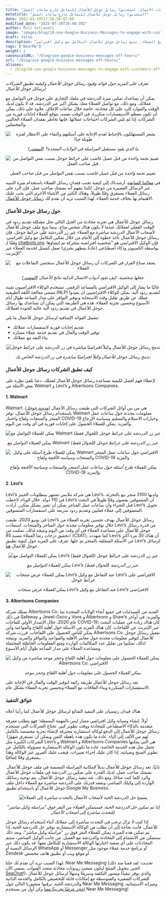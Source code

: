 ```yaml
---
title: "لأصحاب الأعمال: استخدموا رسائل جوجل للأعمال للتفاعل خارج ساعات العمل!"
metatitle: "استخدموا رسائل جوجل للأعمال للتفاعل خارج ساعات العمل!"
date: 2022-03-29T17:58:58-07:00
modified_date: "2025-07-26T16:48:39Z"
author: Ruli Setiawati
image: "images/blog/10-use-Google-Business-Messages-to-engage-with-customers-off-hours/thumbnail.png"
draft: false
description: "بينما يتيح ملف جوجل للأعمال لأصحاب الأعمال الدردشة مباشرة مع العملاء، تتيح رسائل جوجل للأعمال التكامل مع وكيل افتراضي."
tags: ["NearMe"]
weight: 1
canonicalURL: "/blog/use-google-business-messages-off-hours/"
url: "/blog/use-google-business-messages-off-hours/"
aliases:
  - /blog/10-use-google-business-messages-to-engage-with-customers-off-hours/
---
```


*تعرف على المزيد حول فوائد وقيود رسائل جوجل للأعمال وكيفية تطبيق الشركات لرسائل جوجل للأعمال.*

يمكن أن يساعدك تمكين ميزة الدردشة في ملفك التجاري على جوجل في التواصل مع عملائك. ومع ذلك، مع تواصل العملاء معك بشكل أكبر عبر الدردشة، قد لا يكون لديك الوقت والموارد للرد على كل محادثة، خاصة خلال ساعات الإغلاق. علاوة على ذلك، يمكن أن تكون معظم الاستفسارات متكررة. في الوقت نفسه، يتوقع العملاء إجابات فورية من الشركات. إذا لم تلبي الشركات احتياجات عملائها، فإنها تخاطر بفقدان العملاء الحاليين والمحتملين.

<center>
<img src="/images/blog/10-use-Google-Business-Messages-to-engage-with-customers-off-hours/1-stats.png" alt="يشعر المستهلكون بالإحباط لعدم الإجابة على أسئلتهم والبقاء على الانتظار لفترة طويلة جدًا"/>

*ما الذي يقود مستقبل المراسلة في الولايات المتحدة؟ ([المصدر](https://developers.google.com/business-communications/business-messages/files/us-business-messages-infographic.pdf))*
</center>

<center>
<img src="/images/blog/10-use-Google-Business-Messages-to-engage-with-customers-off-hours/2-one_star.png" alt="تقييم نجمة واحدة من قبل عميل غاضب على خرائط جوجل بسبب نقص التواصل من قبل صاحب العمل."/>

*تقييم نجمة واحدة من قبل عميل غاضب بسبب نقص التواصل من قبل صاحب العمل.*
</center>

في [مقالتنا السابقة](https://seasalt.ai/blog/9-enable-chat-on-google-maps/)، أرشدناك إلى كيفية تجنب فقدان رسائل العملاء باستخدام ميزة التنبيه عبر الرسائل القصيرة من جوجل. لكننا نتفهم أنه بصفتك صاحب عمل، فإن الرد على رسائل العملاء يستغرق وقتًا طويلاً، وهناك الكثير من الأشياء الأخرى التي يجب عليك الاهتمام بها بخلاف خدمة العملاء. لهذا السبب نريد أن نقدم لك [رسائل جوجل للأعمال](https://businessmessages.google/).

### حول رسائل جوجل للأعمال

رسائل جوجل للأعمال هي تجربة محادثة من الجيل التالي تحل مشكلة تقديم ردود في الوقت الفعلي لعملائك عندما لا يكون هناك شخص متاح. بينما يتيح ملف جوجل للأعمال لأصحاب الأعمال الدردشة مباشرة مع العملاء عبر زر الدردشة على خرائط جوجل، فإن رسائل جوجل للأعمال تأخذ خطوة إلى الأمام من خلال تمكين التكامل مع وكيل افتراضي. وفقًا لـ [chatbots.org](https://www.google.com/url?q=https://www.chatbots.org/virtual_agent/&sa=D&source=docs&ust=1648605707733291&usg=AOvVaw1v4dJFgDD-5SmpSNZBu3J6)، فإن الوكيل الافتراضي هو "شخصية افتراضية متحركة تم إنشاؤها بواسطة الكمبيوتر وذكاء اصطناعي (عادةً بمظهر بشري) تعمل كممثل لخدمة العملاء عبر الإنترنت".

<center>
<img src="/images/blog/10-use-Google-Business-Messages-to-engage-with-customers-off-hours/3-stats.png" alt="يعتقد صناع القرار في الشركات أن رسائل جوجل للأعمال ستحسن التفاعلات مع العملاء"/>

*جعلها شخصية: كيف تقود أدوات الاتصال الذكية نتائج الأعمال ([المصدر](https://services.google.com/fh/files/misc/how_smart_communication_tools_drive_business_results.pdf)).*
</center>

غالبًا ما يشار إلى الوكيل الافتراضي بالمساعد الرقمي. تستخدم الوكلاء الافتراضيون تقنية تسمى معالجة اللغة الطبيعية (NLP) لتقديم ردود آلية. يمكن للوكلاء الافتراضيين أن يفيدوا عملك عن طريق تقليل وقت الاستجابة وتوفير التوافر على مدار الساعة طوال أيام الأسبوع وتحسين تجربة العملاء. هذه هي الطريقة التي يمكن أن تساعدك بها رسائل جوجل للأعمال في تقديم ردود آلية عالية الجودة لعملائك.

تشمل الفوائد الإضافية لرسائل جوجل للأعمال ما يلي:
- تقديم إجابات فورية لاستفسارات عملائك
- توفير الوقت والمال في تقديم خدمة عملاء ممتازة
- بناء الثقة مع عملائك

<center>
<img src="/images/blog/10-use-Google-Business-Messages-to-engage-with-customers-off-hours/4-GBM_bridgepoint_runners.png" alt="تدمج رسائل جوجل للأعمال وكيلاً افتراضيًا مباشرة في زر الدردشة على خرائط جوجل"/>

*تدمج رسائل جوجل للأعمال وكيلاً افتراضيًا مباشرة في زر الدردشة الخاص بك.*
</center>

### كيف تطبق الشركات رسائل جوجل للأعمال

لإعطاء فهم أفضل لكيفية مساعدة رسائل جوجل للأعمال لعملك، دعنا نلقي نظرة على بعض الأمثلة من Walmart و Levi’s و Albertsons Companies.

#### 1. Walmart

Walmart هي من بين أوائل الشركات التي طبقت رسائل الأعمال ([مدونة جوجل](https://blog.google/products/maps/now-sending-business-messages-google-maps-and-search/)). باستخدام رسائل جوجل للأعمال، توفر Walmart معلومات محدثة حول ساعات عمل المتجر والمنتجات ولقاح واختبار COVID-19 وخيارات الاستلام والتسليم وسياسة الإرجاع والمزيد. يمكن للعملاء الحصول على إجابات فورية في أي وقت من اليوم.

<center>
<img src="/images/blog/10-use-Google-Business-Messages-to-engage-with-customers-off-hours/5-walmart_chat.png" alt="يمكن للعملاء التواصل مع Walmart عبر زر الدردشة على خرائط جوجل (للجوال فقط)"/>

*يمكن للعملاء التواصل مع Walmart عبر زر الدردشة على خرائط جوجل (للجوال فقط).*
</center>

<center>
<img src="/images/blog/10-use-Google-Business-Messages-to-engage-with-customers-off-hours/6-walmart_va.png" alt="يمكن للعملاء طرح أسئلة على وكيل Walmart الافتراضي حول ساعات عمل المتجر والمنتجات وسياسة الأقنعة ولقاح COVID-19 والمزيد"/>

*يمكن للعملاء طرح أسئلة حول ساعات عمل المتجر والمنتجات وسياسة الأقنعة ولقاح COVID-19 والمزيد.*
</center>

#### 2. Levi’s

Levi’s هي شركة ملابس تشتهر ببنطلونات الجينز Levi’s، ولديها 3100 متجر بيع بالتجزئة في 110 دولة. خلال الوباء، لاحظت Levi’s أن المتسوقين يقضون وقتًا طويلاً في البحث قبل الشراء وأن ساعات عمل المتاجر يمكن أن تتغير بشكل متكرر. أرادت Levi’s تحويل المتسوقين إلى عملاء فعليين وتقديم ردود سريعة على استفسارات المتسوقين.

في يونيو 2020، طبقت Levi’s رسائل جوجل للأعمال بهدف تحسين تجربة العملاء من خلال توفير معلومات محدثة حول المتاجر والمنتجات. استفادت Levi’s من قدرة رسائل جوجل للأعمال على مساعدة العملاء في أي وقت من اليوم ونتيجة لذلك، تمكنت من تحقيق درجات رضا العملاء بنسبة 85٪ (CSAT). كما شهدت Levi’s أن هناك 30 مرة أكثر من الأسئلة المتعلقة بالمتجر تم حلها. تعرف على المزيد حول كيفية تطبيق Levi’s لرسائل جوجل للأعمال [هنا](https://developers.google.com/business-communications/business-messages/files/levis-case-study.pdf).

<center>
<img src="/images/blog/10-use-Google-Business-Messages-to-engage-with-customers-off-hours/7-levi_chat.png" alt="يمكن للعملاء التواصل مع Levi’s عبر زر الدردشة على خرائط جوجل (للجوال فقط)"/>

*يمكن للعملاء التواصل مع Levi’s عبر زر الدردشة (للجوال فقط).*
</center>

<center>
<img src="/images/blog/10-use-Google-Business-Messages-to-engage-with-customers-off-hours/8-levi_va.png" alt="يمكن للعملاء عرض منتجات Levi’s عند التفاعل مع وكيل Levi’s الافتراضي على خرائط جوجل"/>

*يمكن للعملاء عرض منتجات Levi’s عند التفاعل مع وكيل Levi’s الافتراضي.*
</center>

#### 3. Albertsons Companies

تمتلك شركة Albertsons Co. العديد من الصيدليات في جميع أنحاء الولايات المتحدة بما في ذلك Safeway و Jewel-Osco و Vons و Albertsons و Shaw’s والمزيد. في أواخر عام 2020، خلال الإصدار الأولي للقاحات COVID-19، كان هناك زيادة في عمليات البحث عبر الإنترنت عن اللقاحات. كان هناك المزيد من الأسئلة حول أهلية اللقاح والمواعيد وأين يمكن للناس الحصول على اللقاحات. قررت شركة Albertsons Co. تفعيل رسائل جوجل للأعمال لتوفير معلومات محدثة حول معايير الأهلية والمواعيد والتوافر والمزيد. ونتيجة لذلك، تمكنوا من تقليل عدد المكالمات الواردة ومنع المعلومات الخاطئة المحتملة ومساعدة العملاء على مدار الساعة طوال أيام الأسبوع.

<center>
<img src="/images/blog/10-use-Google-Business-Messages-to-engage-with-customers-off-hours/9-albertsons_chat.png" alt="يمكن للعملاء الحصول على معلومات حول أهلية اللقاح وحجز موعد مباشرة من وكيل Albertsons Co. الافتراضي"/>

*يمكن للعملاء الحصول على معلومات حول أهلية اللقاح وحجز موعد.*
</center>

تعد رسائل جوجل للأعمال طريقة رائعة لتوفير الوقت والمال في الإجابة على الاستفسارات المتكررة وبناء العلاقات مع العملاء وتحسين تجربة العملاء بشكل عام.

### عوائق التنفيذ

هناك قيدان رئيسيان على التنفيذ الشائع لرسائل جوجل للأعمال كما رأينا أعلاه.

أولاً، إنشاء وصيانة وكيل افتراضي ممتاز ليس بالمهمة البسيطة؛ فهو يتطلب معرفة متقدمة بالذكاء الاصطناعي للمحادثة ووقت تطوير كبير. تحتاج الشركات التي تستخدم رسائل جوجل للأعمال إلى الدفع لوكالة استشارية محترفة لإنشاء تجربة مخصصة بالكامل لهم من الألف إلى الياء. عادة ما تكون هذه باهظة الثمن ويمكن أن تستغرق شهورًا. الشركات الكبيرة مثل Levi’s و Walmart و Albertsons Companies هي التي يمكنها تحمل مثل هذه الخدمة الخاصة. عادة ما تكون الوكالة الاستشارية مسؤولة بالكامل عن تطوير المنتج وصيانته. إذا كان عليك إجراء تغييرات، فيجب عليك المرور عبر الوكالة وهذا يستغرق وقتًا إضافيًا.

ثانيًا، تعد رسائل جوجل للأعمال بديلاً لإمكانية المراسلة المضمنة في ملف جوجل للأعمال. بصفتك صاحب عمل، لديك القدرة على تمكين زر الدردشة في ملفات جوجل للأعمال والرد كلما كنت متاحًا. ومع ذلك، عند تنفيذ رسائل جوجل للأعمال، يتم توجيه رسائلك الواردة إلى وكيلك المباشر، وتفقد قدرتك على الدردشة مباشرة مع العملاء داخل ملف جوجل للأعمال أو باستخدام تطبيق Google My Business.

<center>
<img src="/images/blog/10-use-Google-Business-Messages-to-engage-with-customers-off-hours/10-live_agent.png" alt="يسمح حل الدردشة الحية لأصحاب الأعمال بالتحدث مباشرة إلى العملاء"/>

*إذا تم تمكين حل الدردشة الحية، فسيتمكن العملاء من النقر فوق "مراسلة وكيل مباشر" للتحدث مباشرة إلى أصحاب الأعمال.*
</center>

إذا كنت لا تزال ترغب في التحدث مباشرة إلى عملائك أثناء استخدام رسائل جوجل للأعمال، فأنت بحاجة إلى أن تطلب من الوكالة الاستشارية توفير حل للدردشة الحية. إذا تم تمكين هذه الميزة، يمكن للعملاء النقر فوق زر "مراسلة وكيل مباشر"، وبعد ذلك ستتمكن من الانضمام إلى المحادثة والدردشة مع العميل. من جانب الوكيل المباشر، ستتم المحادثات على أي منصة اختارتها الوكالة الاستشارية للتكامل معها؛ قد يكون ذلك عبر الرسائل النصية أو WhatsApp أو Messenger أو برنامج خدمة عملاء موجود مثل Zendesk أو موقع ويب أو تطبيق هاتف مخصص.

لهذا السبب نريد أن نقدم لك حلنا، Near Me Messaging (تحديث: لقد قمنا منذ ذلك الحين بتحويل المنتج ليكون منشئ روبوتات محادثة متعدد القنوات. يسمى الآن [SeaChat](https://chat.seasalt.ai/?utm_source=blog)!)، والذي يوفر تنفيذًا ميسور التكلفة وسريعًا وسهلاً لرسائل جوجل للأعمال للشركات الصغيرة والمتوسطة مع إمكانات قابلة للتخصيص بالكامل والخدمة الذاتية والدردشة الحية. ترقبوا منشورنا التالي حول Near Me Messaging وميزاته الاستثنائية. [احجز عرضًا تجريبيًا معنا](https://meetings.hubspot.com/seasalt-ai/seasalt-meeting) وكن أول من يستخدم Near Me Messaging!
